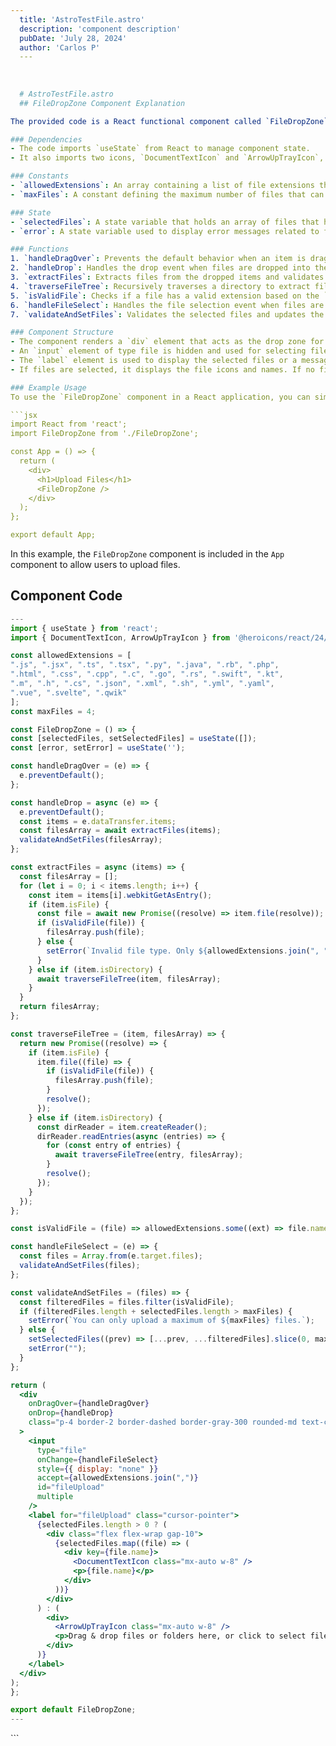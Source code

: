 ```yaml
---
  title: 'AstroTestFile.astro'
  description: 'component description'
  pubDate: 'July 28, 2024'
  author: 'Carlos P'
  ---
  
  
  
  # AstroTestFile.astro
  ## FileDropZone Component Explanation

The provided code is a React functional component called `FileDropZone` that allows users to drag and drop files or folders into a designated area for uploading. Here is a breakdown of the code:

### Dependencies
- The code imports `useState` from React to manage component state.
- It also imports two icons, `DocumentTextIcon` and `ArrowUpTrayIcon`, from the `@heroicons/react/24/outline` library for displaying icons in the component.

### Constants
- `allowedExtensions`: An array containing a list of file extensions that are allowed to be uploaded.
- `maxFiles`: A constant defining the maximum number of files that can be uploaded at once.

### State
- `selectedFiles`: A state variable that holds an array of files that have been selected for upload.
- `error`: A state variable used to display error messages related to file uploads.

### Functions
1. `handleDragOver`: Prevents the default behavior when an item is dragged over the drop zone.
2. `handleDrop`: Handles the drop event when files are dropped into the drop zone. It extracts the files and validates them before setting them in the state.
3. `extractFiles`: Extracts files from the dropped items and validates them based on their type and extension.
4. `traverseFileTree`: Recursively traverses a directory to extract files and validate them.
5. `isValidFile`: Checks if a file has a valid extension based on the `allowedExtensions` array.
6. `handleFileSelect`: Handles the file selection event when files are selected using the file input.
7. `validateAndSetFiles`: Validates the selected files and updates the state with the valid files.

### Component Structure
- The component renders a `div` element that acts as the drop zone for files.
- An `input` element of type file is hidden and used for selecting files.
- The `label` element is used to display the selected files or a message prompting users to drag and drop files.
- If files are selected, it displays the file icons and names. If no files are selected, it displays a message and an upload icon.

### Example Usage
To use the `FileDropZone` component in a React application, you can simply include `<FileDropZone />` in the desired part of your application where you want the file drop zone to appear.

```jsx
import React from 'react';
import FileDropZone from './FileDropZone';

const App = () => {
  return (
    <div>
      <h1>Upload Files</h1>
      <FileDropZone />
    </div>
  );
};

export default App;
```

In this example, the `FileDropZone` component is included in the `App` component to allow users to upload files.
  
  ## Component Code
  ```jsx
  ---
import { useState } from 'react';
import { DocumentTextIcon, ArrowUpTrayIcon } from '@heroicons/react/24/outline';

const allowedExtensions = [
  ".js", ".jsx", ".ts", ".tsx", ".py", ".java", ".rb", ".php",
  ".html", ".css", ".cpp", ".c", ".go", ".rs", ".swift", ".kt",
  ".m", ".h", ".cs", ".json", ".xml", ".sh", ".yml", ".yaml",
  ".vue", ".svelte", ".qwik"
];
const maxFiles = 4;

const FileDropZone = () => {
  const [selectedFiles, setSelectedFiles] = useState([]);
  const [error, setError] = useState('');

  const handleDragOver = (e) => {
    e.preventDefault();
  };

  const handleDrop = async (e) => {
    e.preventDefault();
    const items = e.dataTransfer.items;
    const filesArray = await extractFiles(items);
    validateAndSetFiles(filesArray);
  };

  const extractFiles = async (items) => {
    const filesArray = [];
    for (let i = 0; i < items.length; i++) {
      const item = items[i].webkitGetAsEntry();
      if (item.isFile) {
        const file = await new Promise((resolve) => item.file(resolve));
        if (isValidFile(file)) {
          filesArray.push(file);
        } else {
          setError(`Invalid file type. Only ${allowedExtensions.join(", ")} files are allowed.`);
        }
      } else if (item.isDirectory) {
        await traverseFileTree(item, filesArray);
      }
    }
    return filesArray;
  };

  const traverseFileTree = (item, filesArray) => {
    return new Promise((resolve) => {
      if (item.isFile) {
        item.file((file) => {
          if (isValidFile(file)) {
            filesArray.push(file);
          }
          resolve();
        });
      } else if (item.isDirectory) {
        const dirReader = item.createReader();
        dirReader.readEntries(async (entries) => {
          for (const entry of entries) {
            await traverseFileTree(entry, filesArray);
          }
          resolve();
        });
      }
    });
  };

  const isValidFile = (file) => allowedExtensions.some((ext) => file.name.endsWith(ext));

  const handleFileSelect = (e) => {
    const files = Array.from(e.target.files);
    validateAndSetFiles(files);
  };

  const validateAndSetFiles = (files) => {
    const filteredFiles = files.filter(isValidFile);
    if (filteredFiles.length + selectedFiles.length > maxFiles) {
      setError(`You can only upload a maximum of ${maxFiles} files.`);
    } else {
      setSelectedFiles((prev) => [...prev, ...filteredFiles].slice(0, maxFiles));
      setError("");
    }
  };

  return (
    <div
      onDragOver={handleDragOver}
      onDrop={handleDrop}
      class="p-4 border-2 border-dashed border-gray-300 rounded-md text-center cursor-pointer mb-4 h-96 w-96 flex overflow-y-scroll items-center justify-center"
    >
      <input
        type="file"
        onChange={handleFileSelect}
        style={{ display: "none" }}
        accept={allowedExtensions.join(",")}
        id="fileUpload"
        multiple
      />
      <label for="fileUpload" class="cursor-pointer">
        {selectedFiles.length > 0 ? (
          <div class="flex flex-wrap gap-10">
            {selectedFiles.map((file) => (
              <div key={file.name}>
                <DocumentTextIcon class="mx-auto w-8" />
                <p>{file.name}</p>
              </div>
            ))}
          </div>
        ) : (
          <div>
            <ArrowUpTrayIcon class="mx-auto w-8" />
            <p>Drag & drop files or folders here, or click to select files</p>
          </div>
        )}
      </label>
    </div>
  );
};

export default FileDropZone;
---
```


<FileDropZone />
  ```
  